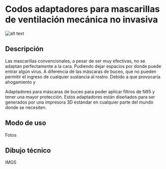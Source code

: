 # Codos adaptadores para mascarillas de ventilación mecánica no invasiva


![alt text](https://user-images.githubusercontent.com/66433884/83801627-76a40080-a677-11ea-8661-da71d856db8a.png)

## Descripción

Las mascarillas convencionales, a pesar de ser muy efectivas, no se adaptan perfectamente a la cara. Pudiendo dejar espacios por donde puede entrar algún virus. A diferencia de las máscaras de buceo, que no pueden permitir el ingreso de cualquier sustancia al rostro. Debido a que provocaría ahogamiento y

Adaptadores para máscaras de buceo para poder aplicar filtros de N95 y tener una mayor protección. Estos adaptadores están diseñados para ser generados por una impresora 3D estándar en cualquier parte del mundo donde se necesiten.


## Modo de uso

Fotos

## Dibujo técnico

IMGS
